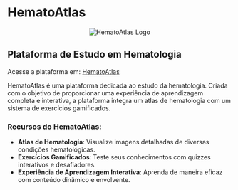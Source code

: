 # HematoAtlas

<p align="center">
  <img src="public/hematologo.png" alt="HematoAtlas Logo">
</p>

## Plataforma de Estudo em Hematologia

Acesse a plataforma em: [HematoAtlas](https://velvety-tanuki-9f3eb0.netlify.app)

HematoAtlas é uma plataforma dedicada ao estudo da hematologia. Criada com o objetivo de proporcionar uma experiência de aprendizagem completa e interativa, a plataforma integra um atlas de hematologia com um sistema de exercícios gamificados.

### Recursos do HematoAtlas:

- **Atlas de Hematologia**: Visualize imagens detalhadas de diversas condições hematológicas.
- **Exercícios Gamificados**: Teste seus conhecimentos com quizzes interativos e desafiadores.
- **Experiência de Aprendizagem Interativa**: Aprenda de maneira eficaz com conteúdo dinâmico e envolvente.
